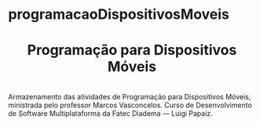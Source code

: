 # programacaoDispositivosMoveis
<h1 align="center">
  Programação para Dispositivos Móveis
  <br>
</h1>
<p>
  <br>Armazenamento das atividades de Programação para Dispositivos Móveis, ministrada pelo professor Marcos Vasconcelos. Curso de Desenvolvimento de Software Multiplataforma da Fatec Diadema — Luigi Papaiz.
</p>
